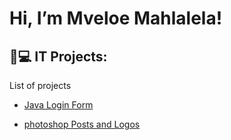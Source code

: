 <h1>Hi, I’m Mveloe Mahlalela! </h1>

<h2>👨💻 IT Projects:</h2>

List of projects</b>
  - [Java Login Form](https://github.com/NatureProductions/register-and-login)
  
  - [photoshop Posts and Logos](https://github.com/NatureProductions/register-and-login)
  

  

  


